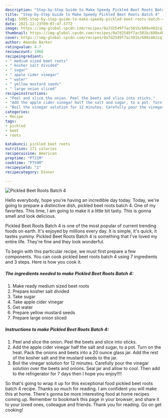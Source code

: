 ```yaml
---
description: "Step-by-Step Guide to Make Speedy Pickled Beet Roots Batch 4"
title: "Step-by-Step Guide to Make Speedy Pickled Beet Roots Batch 4"
slug: 5995-step-by-step-guide-to-make-speedy-pickled-beet-roots-batch-4
date: 2021-12-23T09:07:47.577Z
image: https://img-global.cpcdn.com/recipes/0a7d2549f7ac501b/680x482cq70/pickled-beet-roots-batch-4-recipe-main-photo.jpg
thumbnail: https://img-global.cpcdn.com/recipes/0a7d2549f7ac501b/680x482cq70/pickled-beet-roots-batch-4-recipe-main-photo.jpg
cover: https://img-global.cpcdn.com/recipes/0a7d2549f7ac501b/680x482cq70/pickled-beet-roots-batch-4-recipe-main-photo.jpg
author: Amanda Barker
ratingvalue: 4.7
reviewcount: 1966
recipeingredient:
- " medium sized beet roots"
- " kosher salt divided"
- " sugar"
- " apple cider vinegar"
- " water"
- " yellow mustard seeds"
- " large onion sliced"
recipeinstructions:
- "Peel and slice the onion. Peel the beets and slice into sticks."
- "Add the apple cider vinegar half the salt and sugar, to a pot. Turn on the heat. Pack the onions and beets into a 20 ounce glass jar. Add the rest of the kosher salt and the mustard seeds to the jar."
- "Boil the vinegar solution for 12 minutes. Carefully pour the vinegar solution over the beets and onions. Seal jar and allow to cool. Then add to the refrigerator for 7 days then I hope you enjoy!!!!"
categories:
- Recipe
tags:
- pickled
- beet
- roots

katakunci: pickled beet roots 
nutrition: 171 calories
recipecuisine: American
preptime: "PT21M"
cooktime: "PT59M"
recipeyield: "2"
recipecategory: Dinner

---
```



![Pickled Beet Roots Batch 4](https://img-global.cpcdn.com/recipes/0a7d2549f7ac501b/680x482cq70/pickled-beet-roots-batch-4-recipe-main-photo.jpg)

Hello everybody, hope you're having an incredible day today. Today, we're going to prepare a distinctive dish, pickled beet roots batch 4. One of my favorites. This time, I am going to make it a little bit tasty. This is gonna smell and look delicious.

Pickled Beet Roots Batch 4 is one of the most popular of current trending foods on earth. It's enjoyed by millions every day. It is simple, it's quick, it tastes yummy. Pickled Beet Roots Batch 4 is something that I've loved my entire life. They're fine and they look wonderful.




To begin with this particular recipe, we must first prepare a few components. You can cook pickled beet roots batch 4 using 7 ingredients and 3 steps. Here is how you cook it.

<!--inarticleads1-->

##### The ingredients needed to make Pickled Beet Roots Batch 4:

1. Make ready  medium sized beet roots
1. Prepare  kosher salt divided
1. Take  sugar
1. Take  apple cider vinegar
1. Get  water
1. Prepare  yellow mustard seeds
1. Prepare  large onion sliced




<!--inarticleads2-->

##### Instructions to make Pickled Beet Roots Batch 4:

1. Peel and slice the onion. Peel the beets and slice into sticks.
1. Add the apple cider vinegar half the salt and sugar, to a pot. Turn on the heat. Pack the onions and beets into a 20 ounce glass jar. Add the rest of the kosher salt and the mustard seeds to the jar.
1. Boil the vinegar solution for 12 minutes. Carefully pour the vinegar solution over the beets and onions. Seal jar and allow to cool. Then add to the refrigerator for 7 days then I hope you enjoy!!!!




So that's going to wrap it up for this exceptional food pickled beet roots batch 4 recipe. Thanks so much for reading. I am confident you will make this at home. There's gonna be more interesting food at home recipes coming up. Remember to bookmark this page in your browser, and share it to your loved ones, colleague and friends. Thank you for reading. Go on get cooking!
